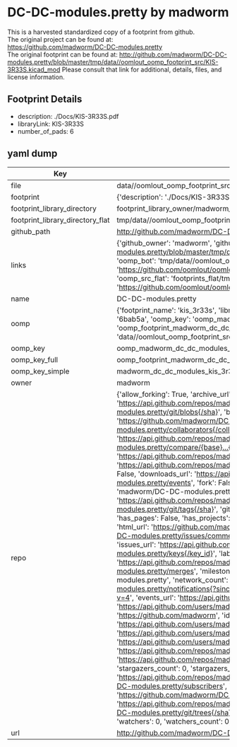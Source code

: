 # DC-DC-modules.pretty by madworm  
This is a harvested standardized copy of a footprint from github.  
The original project can be found at:  
https://github.com/madworm/DC-DC-modules.pretty  
The original footprint can be found at:
http://github.com/madworm/DC-DC-modules.pretty/blob/master/tmp/data//oomlout_oomp_footprint_src/KIS-3R33S.kicad_mod
Please consult that link for additional, details, files, and license information.  
## Footprint Details
* description: ./Docs/KIS-3R33S.pdf  
* libraryLink: KIS-3R33S  
* number_of_pads: 6  
## yaml dump  
| Key | Value |  
| --- | --- |  
| file | data//oomlout_oomp_footprint_src/DC-DC-modules.pretty/KIS-3R33S.kicad_mod |  
| footprint | {'description': './Docs/KIS-3R33S.pdf', 'libraryLink': 'KIS-3R33S', 'number_of_pads': 6} |  
| footprint_library_directory | footprint_library_owner/madworm_DC-DC-modules.pretty |  
| footprint_library_directory_flat | tmp/data//oomlout_oomp_footprint_src/footprints_flat/madworm_dc_dc_modules_kis_3r33s/working |  
| github_path | http://github.com/madworm/DC-DC-modules.pretty/blob/master/tmp/data//oomlout_oomp_footprint_src/KIS-3R33S.kicad_mod |  
| links | {'github_owner': 'madworm', 'github_repo_name': 'DC-DC-modules.pretty', 'github_src': 'http://github.com/madworm/DC-DC-modules.pretty/blob/master/tmp/data//oomlout_oomp_footprint_src/KIS-3R33S.kicad_mod', 'github_src_repo': 'https://github.com/madworm/DC-DC-modules.pretty', 'oomp_bot': 'tmp/data//oomlout_oomp_footprint_src/footprints/madworm_dc_dc_modules_kis_3r33s/working', 'oomp_bot_github': 'https://github.com/oomlout/oomlout_oomp_footprint_bot/tree/main/tmp/data//oomlout_oomp_footprint_src/footprints/madworm_dc_dc_modules_kis_3r33s/working', 'oomp_src_flat': 'footprints_flat/tmp/data//oomlout_oomp_footprint_src/footprints_flat/madworm_dc_dc_modules_kis_3r33s/working', 'oomp_src_flat_github': 'https://github.com/oomlout/oomlout_oomp_footprint_src/tree/main/tmp/data//oomlout_oomp_footprint_src/footprints_flat/madworm_dc_dc_modules_kis_3r33s/working'} |  
| name | DC-DC-modules.pretty |  
| oomp | {'footprint_name': 'kis_3r33s', 'library_name': 'dc_dc_modules', 'md5': '6bab5a18fd8526467e1f40ce5862120f', 'md5_10': '6bab5a18fd', 'md5_5': '6bab5', 'md5_6': '6bab5a', 'oomp_key': 'oomp_madworm_dc_dc_modules_kis_3r33s', 'oomp_key_extra': 'oomp_footprint_madworm_dc_dc_modules_kis_3r33s', 'oomp_key_full': 'oomp_footprint_madworm_dc_dc_modules_kis_3r33s_6bab5a', 'oomp_key_simple': 'madworm_dc_dc_modules_kis_3r33s', 'original_filename': 'data//oomlout_oomp_footprint_src/DC-DC-modules.pretty/KIS-3R33S.kicad_mod', 'owner_name': 'madworm'} |  
| oomp_key | oomp_madworm_dc_dc_modules_kis_3r33s |  
| oomp_key_full | oomp_footprint_madworm_dc_dc_modules_kis_3r33s |  
| oomp_key_simple | madworm_dc_dc_modules_kis_3r33s |  
| owner | madworm |  
| repo | {'allow_forking': True, 'archive_url': 'https://api.github.com/repos/madworm/DC-DC-modules.pretty/{archive_format}{/ref}', 'archived': False, 'assignees_url': 'https://api.github.com/repos/madworm/DC-DC-modules.pretty/assignees{/user}', 'blobs_url': 'https://api.github.com/repos/madworm/DC-DC-modules.pretty/git/blobs{/sha}', 'branches_url': 'https://api.github.com/repos/madworm/DC-DC-modules.pretty/branches{/branch}', 'clone_url': 'https://github.com/madworm/DC-DC-modules.pretty.git', 'collaborators_url': 'https://api.github.com/repos/madworm/DC-DC-modules.pretty/collaborators{/collaborator}', 'comments_url': 'https://api.github.com/repos/madworm/DC-DC-modules.pretty/comments{/number}', 'commits_url': 'https://api.github.com/repos/madworm/DC-DC-modules.pretty/commits{/sha}', 'compare_url': 'https://api.github.com/repos/madworm/DC-DC-modules.pretty/compare/{base}...{head}', 'contents_url': 'https://api.github.com/repos/madworm/DC-DC-modules.pretty/contents/{+path}', 'contributors_url': 'https://api.github.com/repos/madworm/DC-DC-modules.pretty/contributors', 'created_at': '2015-05-02T15:30:27Z', 'default_branch': 'master', 'deployments_url': 'https://api.github.com/repos/madworm/DC-DC-modules.pretty/deployments', 'description': 'LAYOUT FILES: KiCad footprints for various DC-DC modules.', 'disabled': False, 'downloads_url': 'https://api.github.com/repos/madworm/DC-DC-modules.pretty/downloads', 'events_url': 'https://api.github.com/repos/madworm/DC-DC-modules.pretty/events', 'fork': False, 'forks': 0, 'forks_count': 0, 'forks_url': 'https://api.github.com/repos/madworm/DC-DC-modules.pretty/forks', 'full_name': 'madworm/DC-DC-modules.pretty', 'git_commits_url': 'https://api.github.com/repos/madworm/DC-DC-modules.pretty/git/commits{/sha}', 'git_refs_url': 'https://api.github.com/repos/madworm/DC-DC-modules.pretty/git/refs{/sha}', 'git_tags_url': 'https://api.github.com/repos/madworm/DC-DC-modules.pretty/git/tags{/sha}', 'git_url': 'git://github.com/madworm/DC-DC-modules.pretty.git', 'has_discussions': False, 'has_downloads': True, 'has_issues': True, 'has_pages': False, 'has_projects': True, 'has_wiki': True, 'homepage': None, 'hooks_url': 'https://api.github.com/repos/madworm/DC-DC-modules.pretty/hooks', 'html_url': 'https://github.com/madworm/DC-DC-modules.pretty', 'id': 34952886, 'is_template': False, 'issue_comment_url': 'https://api.github.com/repos/madworm/DC-DC-modules.pretty/issues/comments{/number}', 'issue_events_url': 'https://api.github.com/repos/madworm/DC-DC-modules.pretty/issues/events{/number}', 'issues_url': 'https://api.github.com/repos/madworm/DC-DC-modules.pretty/issues{/number}', 'keys_url': 'https://api.github.com/repos/madworm/DC-DC-modules.pretty/keys{/key_id}', 'labels_url': 'https://api.github.com/repos/madworm/DC-DC-modules.pretty/labels{/name}', 'language': 'Shell', 'languages_url': 'https://api.github.com/repos/madworm/DC-DC-modules.pretty/languages', 'license': None, 'merges_url': 'https://api.github.com/repos/madworm/DC-DC-modules.pretty/merges', 'milestones_url': 'https://api.github.com/repos/madworm/DC-DC-modules.pretty/milestones{/number}', 'mirror_url': None, 'name': 'DC-DC-modules.pretty', 'network_count': 0, 'node_id': 'MDEwOlJlcG9zaXRvcnkzNDk1Mjg4Ng==', 'notifications_url': 'https://api.github.com/repos/madworm/DC-DC-modules.pretty/notifications{?since,all,participating}', 'open_issues': 0, 'open_issues_count': 0, 'owner': {'avatar_url': 'https://avatars.githubusercontent.com/u/343894?v=4', 'events_url': 'https://api.github.com/users/madworm/events{/privacy}', 'followers_url': 'https://api.github.com/users/madworm/followers', 'following_url': 'https://api.github.com/users/madworm/following{/other_user}', 'gists_url': 'https://api.github.com/users/madworm/gists{/gist_id}', 'gravatar_id': '', 'html_url': 'https://github.com/madworm', 'id': 343894, 'login': 'madworm', 'node_id': 'MDQ6VXNlcjM0Mzg5NA==', 'organizations_url': 'https://api.github.com/users/madworm/orgs', 'received_events_url': 'https://api.github.com/users/madworm/received_events', 'repos_url': 'https://api.github.com/users/madworm/repos', 'site_admin': False, 'starred_url': 'https://api.github.com/users/madworm/starred{/owner}{/repo}', 'subscriptions_url': 'https://api.github.com/users/madworm/subscriptions', 'type': 'User', 'url': 'https://api.github.com/users/madworm'}, 'private': False, 'pulls_url': 'https://api.github.com/repos/madworm/DC-DC-modules.pretty/pulls{/number}', 'pushed_at': '2015-05-02T18:11:53Z', 'releases_url': 'https://api.github.com/repos/madworm/DC-DC-modules.pretty/releases{/id}', 'size': 284, 'ssh_url': 'git@github.com:madworm/DC-DC-modules.pretty.git', 'stargazers_count': 0, 'stargazers_url': 'https://api.github.com/repos/madworm/DC-DC-modules.pretty/stargazers', 'statuses_url': 'https://api.github.com/repos/madworm/DC-DC-modules.pretty/statuses/{sha}', 'subscribers_count': 2, 'subscribers_url': 'https://api.github.com/repos/madworm/DC-DC-modules.pretty/subscribers', 'subscription_url': 'https://api.github.com/repos/madworm/DC-DC-modules.pretty/subscription', 'svn_url': 'https://github.com/madworm/DC-DC-modules.pretty', 'tags_url': 'https://api.github.com/repos/madworm/DC-DC-modules.pretty/tags', 'teams_url': 'https://api.github.com/repos/madworm/DC-DC-modules.pretty/teams', 'temp_clone_token': None, 'topics': [], 'trees_url': 'https://api.github.com/repos/madworm/DC-DC-modules.pretty/git/trees{/sha}', 'updated_at': '2023-07-25T13:56:04Z', 'url': 'https://api.github.com/repos/madworm/DC-DC-modules.pretty', 'visibility': 'public', 'watchers': 0, 'watchers_count': 0, 'web_commit_signoff_required': False} |  
| url | http://github.com/madworm/DC-DC-modules.pretty |  

